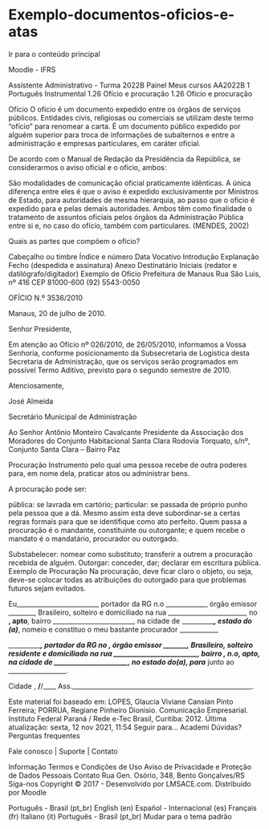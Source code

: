# Exemplo-documentos-oficios-e-atas


Ir para o conteúdo principal
 
Moodle - IFRS

Assistente Administrativo - Turma 2022B
Painel Meus cursos  AA2022B 1 Português Instrumental  1.26 Ofício e procuração
1.26 Ofício e procuração

Ofício
O ofício é um documento expedido entre os órgãos de serviços públicos. Entidades civis, religiosas ou comerciais se utilizam deste termo “ofício” para renomear a carta. É um documento público expedido por alguém superior para troca de informações de subalternos e entre a administração e empresas particulares, em caráter oficial.


De acordo com o Manual de Redação da Presidência da República, se considerarmos o aviso oficial e o ofício, ambos:

São modalidades de comunicação oficial praticamente idênticas. A única diferença entre eles é que o aviso é expedido exclusivamente por Ministros de Estado, para autoridades de mesma hierarquia, ao passo que o ofício é expedido para e pelas demais autoridades. Ambos têm como finalidade o tratamento de assuntos oficiais pelos órgãos da Administração Pública entre si e, no caso do ofício, também com particulares. (MENDES, 2002)


Quais as partes que compõem o ofício?

Cabeçalho ou timbre
Índice e número
Data
Vocativo
Introdução
Explanação
Fecho (despedida e assinatura)
Anexo
Destinatário
Iniciais (redator e datilógrafo/digitador)
Exemplo de Ofício
Prefeitura de Manaus 
Rua São Luis, nº 416 
CEP 81000-600 
(92) 5543-0050

OFÍCIO N.º 3536/2010  

Manaus, 20 de julho de 2010.  

Senhor Presidente, 

Em atenção ao Ofício nº 026/2010, de 26/05/2010, informamos a  Vossa Senhoria, conforme posicionamento da Subsecretaria de Logística desta Secretaria de Administração, que os serviços serão programados em possível Termo Aditivo, previsto para o segundo semestre de 2010. 

Atenciosamente, 

José Almeida 

Secretário Municipal de Administração 

Ao 
Senhor 
Antônio Monteiro Cavalcante 
Presidente da Associação dos Moradores do Conjunto Habitacional Santa Clara 
Rodovia Torquato, s/nº, Conjunto Santa Clara – Bairro Paz 


Procuração
Instrumento pelo qual uma pessoa recebe de outra poderes para, em nome dela, praticar atos ou administrar bens.

A procuração pode ser:

pública: se lavrada em cartório;
particular: se passada de próprio punho pela pessoa que a dá. Mesmo assim esta deve subordinar-se a certas regras formais para que se identifique como ato perfeito.
Quem passa a procuração é o mandante, constituinte ou outorgante; e quem recebe o mandato é o mandatário, procurador ou outorgado.

Substabelecer: nomear como substituto; transferir a outrem a procuração recebida de alguém.
Outorgar: conceder, dar; declarar em escritura pública.
Exemplo de Procuração
Na procuração, deve ficar claro o objeto, ou seja, deve-se colocar todas as atribuições do outorgado para que problemas futuros sejam evitados.

Eu,_________________________ portador da RG n.o _____________ órgão emissor ________, Brasileiro, solteiro e domiciliado na rua ________________________, no ____, apto____, bairro _________________________, na cidade de _____________________, estado do (a)___________, nomeio e constituo o meu bastante procurador ____________

_______________, portador da RG no ____________, órgão emissor _______, Brasileiro, solteiro residente e domiciliado na rua _________________________, bairro ____________________, n.o_____, apto____, na cidade de ______________________, no estado do(a)______________, para______________ junto ao __________________.

Cidade , ____/____/____
Ass.________________________________________________________.

Este material foi baseado em:
LOPES, Glaucia Viviane Cansian Pinto Ferreira; PORRUA, Regiane Pinheiro Dionisio. Comunicação Empresarial. Instituto Federal Paraná / Rede e-Tec Brasil, Curitiba: 2012.
Última atualização: sexta, 12 nov 2021, 11:54
Seguir para...
Academi
Dúvidas? 
Perguntas frequentes

Fale conosco | Suporte | Contato

Informação
Termos e Condições de Uso
Aviso de Privacidade e Proteção de Dados Pessoais
Contato
Rua Gen. Osório, 348, Bento Gonçalves/RS
Siga-nos
Copyright © 2017 - Desenvolvido por LMSACE.com. Distribuído por Moodle

Português - Brasil ‎(pt_br)‎
English ‎(en)‎
Español - Internacional ‎(es)‎
Français ‎(fr)‎
Italiano ‎(it)‎
Português - Brasil ‎(pt_br)‎
Mudar para o tema padrão
